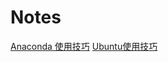 # Notes
[Anaconda 使用技巧](https://github.com/RYANFAN113/Notes/blob/master/Anaconda%20%E4%BD%BF%E7%94%A8%E6%8A%80%E5%B7%A7.md)
[Ubuntu使用技巧](https://github.com/RYANFAN113/Notes/blob/master/Ubuntu%E4%BD%BF%E7%94%A8%E6%8A%80%E5%B7%A7.md)